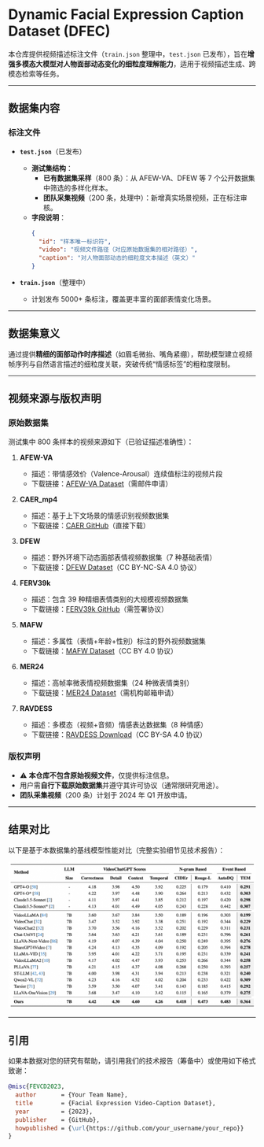 # Dynamic Facial Expression Caption Dataset (DFEC)

本仓库提供视频描述标注文件（`train.json` 整理中，`test.json` 已发布），旨在**增强多模态大模型对人物面部动态变化的细粒度理解能力**，适用于视频描述生成、跨模态检索等任务。

---

## 数据集内容

### 标注文件
- **`test.json`**（已发布）  
  - **测试集结构**：
    - **已有数据集采样**（800 条）：从 AFEW-VA、DFEW 等 7 个公开数据集中筛选的多样化样本。
    - **团队采集视频**（200 条，处理中）：新增真实场景视频，正在标注审核。
  - **字段说明**：
    ```json
    {
      "id": "样本唯一标识符",
      "video": "视频文件路径（对应原始数据集的相对路径）",
      "caption": "对人物面部动态的细粒度文本描述（英文）"
    }
    ```

- **`train.json`**（整理中）  
  - 计划发布 5000+ 条标注，覆盖更丰富的面部表情变化场景。

---

## 数据集意义
通过提供**精细的面部动作时序描述**（如眉毛微抬、嘴角紧绷），帮助模型建立视频帧序列与自然语言描述的细粒度关联，突破传统“情感标签”的粗粒度限制。

---

## 视频来源与版权声明

### 原始数据集
测试集中 800 条样本的视频来源如下（已验证描述准确性）：
1. **AFEW-VA**  
   - 描述：带情感效价（Valence-Arousal）连续值标注的视频片段  
   - 下载链接：[AFEW-VA Dataset](https://www.openu.ac.il/home/hassner/AFEW-VA/)（需邮件申请）

2. **CAER_mp4**  
   - 描述：基于上下文场景的情感识别视频数据集  
   - 下载链接：[CAER GitHub](https://github.com/ok1nagi/caer)（直接下载）

3. **DFEW**  
   - 描述：野外环境下动态面部表情视频数据集（7 种基础表情）  
   - 下载链接：[DFEW Dataset](https://dfew-dataset.github.io/)（CC BY-NC-SA 4.0 协议）

4. **FERV39k**  
   - 描述：包含 39 种精细表情类别的大规模视频数据集  
   - 下载链接：[FERV39k GitHub](https://github.com/Facial-Expression-Recognition/FERV)（需签署协议）

5. **MAFW**  
   - 描述：多属性（表情+年龄+性别）标注的野外视频数据集  
   - 下载链接：[MAFW Dataset](https://mafw-dataset.github.io/)（CC BY 4.0 协议）

6. **MER24**  
   - 描述：高帧率微表情视频数据集（24 种微表情类别）  
   - 下载链接：[MER24 Dataset](https://mer24-dataset.org/)（需机构邮箱申请）

7. **RAVDESS**  
   - 描述：多模态（视频+音频）情感表达数据集（8 种情感）  
   - 下载链接：[RAVDESS Download](https://zenodo.org/record/1188976)（CC BY-SA 4.0 协议）

### 版权声明
- ⚠️ **本仓库不包含原始视频文件**，仅提供标注信息。
- 用户需**自行下载原始数据集**并遵守其许可协议（通常限研究用途）。
- **团队采集视频**（200 条）计划于 2024 年 Q1 开放申请。

---

## 结果对比

以下是基于本数据集的基线模型性能对比（完整实验细节见技术报告）：

![DFEC Benchmark Comparison](./dfec_comparison.png)

---

## 引用

如果本数据对您的研究有帮助，请引用我们的技术报告（筹备中）或使用如下格式致谢：
```bibtex
@misc{FEVCD2023,
  author       = {Your Team Name},
  title        = {Facial Expression Video-Caption Dataset},
  year         = {2023},
  publisher    = {GitHub},
  howpublished = {\url{https://github.com/your_username/your_repo}}
}

